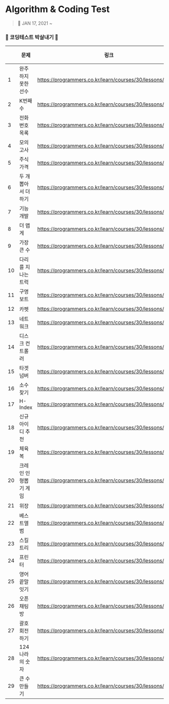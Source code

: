 # Algorithm & Coding Test
> 📅 JAN 17, 2021 ~

### 👊 코딩테스트 박살내기 👊

| |문제|링크|성공|
|------|---|---|---|
|1|완주하지 못한 선수|https://programmers.co.kr/learn/courses/30/lessons/42576|🟢|
|2|K번째 수|https://programmers.co.kr/learn/courses/30/lessons/42748|🟢|
|3|전화번호 목록|https://programmers.co.kr/learn/courses/30/lessons/42577|🟢|
|4|모의고사|https://programmers.co.kr/learn/courses/30/lessons/42840|🟢|
|5|주식가격|https://programmers.co.kr/learn/courses/30/lessons/42584|🟢|
|6|두 개 뽑아서 더하기|https://programmers.co.kr/learn/courses/30/lessons/68644|🟢|
|7|기능개발|https://programmers.co.kr/learn/courses/30/lessons/42586|🟢|
|8|더 맵게|https://programmers.co.kr/learn/courses/30/lessons/42626|🟢|
|9|가장 큰 수|https://programmers.co.kr/learn/courses/30/lessons/42746|🟢|
|10|다리를 지나는 트럭|https://programmers.co.kr/learn/courses/30/lessons/42583|🟢|
|11|구명보트|https://programmers.co.kr/learn/courses/30/lessons/42885|🟢|
|12|카펫|https://programmers.co.kr/learn/courses/30/lessons/42842|🟢|
|13|네트워크|https://programmers.co.kr/learn/courses/30/lessons/43162|🟢|
|14|디스크 컨트롤러|https://programmers.co.kr/learn/courses/30/lessons/42627|🔴|
|15|타겟 넘버|https://programmers.co.kr/learn/courses/30/lessons/43165|🟢|
|16|소수 찾기|https://programmers.co.kr/learn/courses/30/lessons/42839|🟢|
|17|H-Index|https://programmers.co.kr/learn/courses/30/lessons/42747|🟢|
|18|신규 아이디 추천|https://programmers.co.kr/learn/courses/30/lessons/72410|🟢|
|19|체육복|https://programmers.co.kr/learn/courses/30/lessons/42862|🟢|
|20|크레인 인형뽑기 게임|https://programmers.co.kr/learn/courses/30/lessons/64061|🟢|
|21|위장|https://programmers.co.kr/learn/courses/30/lessons/42578|🟢|
|22|베스트앨범|https://programmers.co.kr/learn/courses/30/lessons/42579|🟢|
|23|스킬트리|https://programmers.co.kr/learn/courses/30/lessons/49993|🟢|
|24|프린터|https://programmers.co.kr/learn/courses/30/lessons/42587|🟡|
|25|영어 끝말잇기|https://programmers.co.kr/learn/courses/30/lessons/12981|🟢|
|26|오픈채팅방|https://programmers.co.kr/learn/courses/30/lessons/42888|🟢|
|27|괄호 회전하기|https://programmers.co.kr/learn/courses/30/lessons/76502|🟢|
|28|124 나라의 숫자|https://programmers.co.kr/learn/courses/30/lessons/12899|🟢|
|29|큰 수 만들기|https://programmers.co.kr/learn/courses/30/lessons/42883|🟡|
